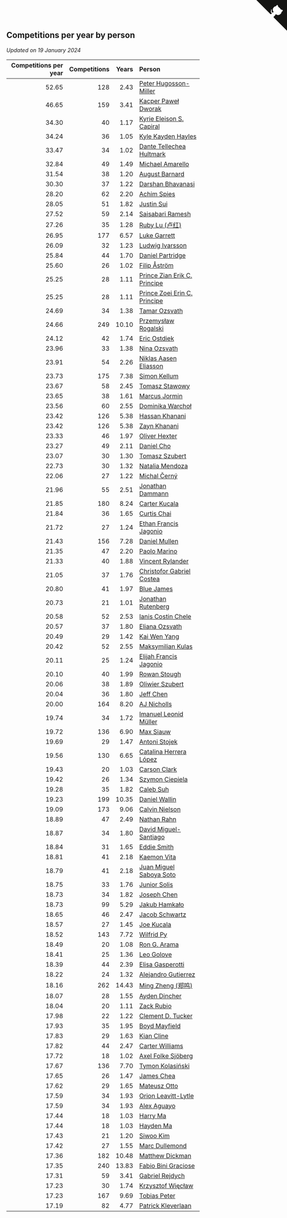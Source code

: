 ## Competitions per year by person

*Updated on 19 January 2024*

| Competitions per year | Competitions | Years | Person |
| ---: | ---: | ---: | :--- |
| 52.65 | 128 | 2.43 | [Peter Hugosson-Miller](https://www.worldcubeassociation.org/persons/2021HUGO01) |
| 46.65 | 159 | 3.41 | [Kacper Paweł Dworak](https://www.worldcubeassociation.org/persons/2020DWOR01) |
| 34.30 | 40 | 1.17 | [Kyrie Eleison S. Capiral](https://www.worldcubeassociation.org/persons/2022CAPI02) |
| 34.24 | 36 | 1.05 | [Kyle Kayden Hayles](https://www.worldcubeassociation.org/persons/2022HAYL02) |
| 33.47 | 34 | 1.02 | [Dante Tellechea Hultmark](https://www.worldcubeassociation.org/persons/2023HULT01) |
| 32.84 | 49 | 1.49 | [Michael Amarello](https://www.worldcubeassociation.org/persons/2022AMAR09) |
| 31.54 | 38 | 1.20 | [August Barnard](https://www.worldcubeassociation.org/persons/2022BARN21) |
| 30.30 | 37 | 1.22 | [Darshan Bhavanasi](https://www.worldcubeassociation.org/persons/2022BHAV01) |
| 28.20 | 62 | 2.20 | [Achim Spies](https://www.worldcubeassociation.org/persons/2021SPIE01) |
| 28.05 | 51 | 1.82 | [Justin Sui](https://www.worldcubeassociation.org/persons/2022SUIJ01) |
| 27.52 | 59 | 2.14 | [Saisabari Ramesh](https://www.worldcubeassociation.org/persons/2021RAME01) |
| 27.26 | 35 | 1.28 | [Ruby Lu (卢红)](https://www.worldcubeassociation.org/persons/2022LURU01) |
| 26.95 | 177 | 6.57 | [Luke Garrett](https://www.worldcubeassociation.org/persons/2017GARR05) |
| 26.09 | 32 | 1.23 | [Ludwig Ivarsson](https://www.worldcubeassociation.org/persons/2022IVAR01) |
| 25.84 | 44 | 1.70 | [Daniel Partridge](https://www.worldcubeassociation.org/persons/2022PART02) |
| 25.60 | 26 | 1.02 | [Filip Åström](https://www.worldcubeassociation.org/persons/2023ASTR01) |
| 25.25 | 28 | 1.11 | [Prince Zian Erik C. Principe](https://www.worldcubeassociation.org/persons/2022PRIN08) |
| 25.25 | 28 | 1.11 | [Prince Zoei Erin C. Principe](https://www.worldcubeassociation.org/persons/2022PRIN09) |
| 24.69 | 34 | 1.38 | [Tamar Ozsvath](https://www.worldcubeassociation.org/persons/2022OZSV04) |
| 24.66 | 249 | 10.10 | [Przemysław Rogalski](https://www.worldcubeassociation.org/persons/2013ROGA02) |
| 24.12 | 42 | 1.74 | [Eric Ostdiek](https://www.worldcubeassociation.org/persons/2022OSTD01) |
| 23.96 | 33 | 1.38 | [Nina Ozsvath](https://www.worldcubeassociation.org/persons/2022OZSV03) |
| 23.91 | 54 | 2.26 | [Niklas Aasen Eliasson](https://www.worldcubeassociation.org/persons/2021ELIA01) |
| 23.73 | 175 | 7.38 | [Simon Kellum](https://www.worldcubeassociation.org/persons/2016KELL12) |
| 23.67 | 58 | 2.45 | [Tomasz Stawowy](https://www.worldcubeassociation.org/persons/2021STAW01) |
| 23.65 | 38 | 1.61 | [Marcus Jormin](https://www.worldcubeassociation.org/persons/2022JORM01) |
| 23.56 | 60 | 2.55 | [Dominika Warchoł](https://www.worldcubeassociation.org/persons/2021WARC01) |
| 23.42 | 126 | 5.38 | [Hassan Khanani](https://www.worldcubeassociation.org/persons/2018KHAN26) |
| 23.42 | 126 | 5.38 | [Zayn Khanani](https://www.worldcubeassociation.org/persons/2018KHAN28) |
| 23.33 | 46 | 1.97 | [Oliver Hexter](https://www.worldcubeassociation.org/persons/2022HEXT01) |
| 23.27 | 49 | 2.11 | [Daniel Cho](https://www.worldcubeassociation.org/persons/2021CHOD01) |
| 23.07 | 30 | 1.30 | [Tomasz Szubert](https://www.worldcubeassociation.org/persons/2022SZUB02) |
| 22.73 | 30 | 1.32 | [Natalia Mendoza](https://www.worldcubeassociation.org/persons/2022MEND24) |
| 22.06 | 27 | 1.22 | [Michal Černý](https://www.worldcubeassociation.org/persons/2022CERN03) |
| 21.96 | 55 | 2.51 | [Jonathan Dammann](https://www.worldcubeassociation.org/persons/2021DAMM01) |
| 21.85 | 180 | 8.24 | [Carter Kucala](https://www.worldcubeassociation.org/persons/2015KUCA01) |
| 21.84 | 36 | 1.65 | [Curtis Chai](https://www.worldcubeassociation.org/persons/2022CHAI02) |
| 21.72 | 27 | 1.24 | [Ethan Francis Jagonio](https://www.worldcubeassociation.org/persons/2022JAGO03) |
| 21.43 | 156 | 7.28 | [Daniel Mullen](https://www.worldcubeassociation.org/persons/2016MULL04) |
| 21.35 | 47 | 2.20 | [Paolo Marino](https://www.worldcubeassociation.org/persons/2021MARI04) |
| 21.33 | 40 | 1.88 | [Vincent Rylander](https://www.worldcubeassociation.org/persons/2022RYLA01) |
| 21.05 | 37 | 1.76 | [Christofor Gabriel Costea](https://www.worldcubeassociation.org/persons/2022COST03) |
| 20.80 | 41 | 1.97 | [Blue James](https://www.worldcubeassociation.org/persons/2022JAME01) |
| 20.73 | 21 | 1.01 | [Jonathan Rutenberg](https://www.worldcubeassociation.org/persons/2023RUTE01) |
| 20.58 | 52 | 2.53 | [Ianis Costin Chele](https://www.worldcubeassociation.org/persons/2021CHEL01) |
| 20.57 | 37 | 1.80 | [Eliana Ozsvath](https://www.worldcubeassociation.org/persons/2022OZSV01) |
| 20.49 | 29 | 1.42 | [Kai Wen Yang](https://www.worldcubeassociation.org/persons/2022YANG19) |
| 20.42 | 52 | 2.55 | [Maksymilian Kulas](https://www.worldcubeassociation.org/persons/2021KULA02) |
| 20.11 | 25 | 1.24 | [Elijah Francis Jagonio](https://www.worldcubeassociation.org/persons/2022JAGO02) |
| 20.10 | 40 | 1.99 | [Rowan Stough](https://www.worldcubeassociation.org/persons/2022STOU01) |
| 20.06 | 38 | 1.89 | [Oliwier Szubert](https://www.worldcubeassociation.org/persons/2022SZUB01) |
| 20.04 | 36 | 1.80 | [Jeff Chen](https://www.worldcubeassociation.org/persons/2022CHEN19) |
| 20.00 | 164 | 8.20 | [AJ Nicholls](https://www.worldcubeassociation.org/persons/2015NICH04) |
| 19.74 | 34 | 1.72 | [Imanuel Leonid Müller](https://www.worldcubeassociation.org/persons/2022MULL02) |
| 19.72 | 136 | 6.90 | [Max Siauw](https://www.worldcubeassociation.org/persons/2017SIAU02) |
| 19.69 | 29 | 1.47 | [Antoni Stojek](https://www.worldcubeassociation.org/persons/2022STOJ03) |
| 19.56 | 130 | 6.65 | [Catalina Herrera López](https://www.worldcubeassociation.org/persons/2017LOPE31) |
| 19.43 | 20 | 1.03 | [Carson Clark](https://www.worldcubeassociation.org/persons/2023CLAR02) |
| 19.42 | 26 | 1.34 | [Szymon Ciepiela](https://www.worldcubeassociation.org/persons/2022CIEP01) |
| 19.28 | 35 | 1.82 | [Caleb Suh](https://www.worldcubeassociation.org/persons/2022SUHC01) |
| 19.23 | 199 | 10.35 | [Daniel Wallin](https://www.worldcubeassociation.org/persons/2013WALL03) |
| 19.09 | 173 | 9.06 | [Calvin Nielson](https://www.worldcubeassociation.org/persons/2014NIEL03) |
| 18.89 | 47 | 2.49 | [Nathan Rahn](https://www.worldcubeassociation.org/persons/2021RAHN01) |
| 18.87 | 34 | 1.80 | [David Miguel-Santiago](https://www.worldcubeassociation.org/persons/2022MIGU02) |
| 18.84 | 31 | 1.65 | [Eddie Smith](https://www.worldcubeassociation.org/persons/2022SMIT20) |
| 18.81 | 41 | 2.18 | [Kaemon Vita](https://www.worldcubeassociation.org/persons/2021VITA01) |
| 18.79 | 41 | 2.18 | [Juan Miguel Saboya Soto](https://www.worldcubeassociation.org/persons/2021SOTO01) |
| 18.75 | 33 | 1.76 | [Junior Solis](https://www.worldcubeassociation.org/persons/2022SOLI03) |
| 18.73 | 34 | 1.82 | [Joseph Chen](https://www.worldcubeassociation.org/persons/2022CHEN16) |
| 18.73 | 99 | 5.29 | [Jakub Hamkało](https://www.worldcubeassociation.org/persons/2018HAMK01) |
| 18.65 | 46 | 2.47 | [Jacob Schwartz](https://www.worldcubeassociation.org/persons/2021SCHW01) |
| 18.57 | 27 | 1.45 | [Joe Kucala](https://www.worldcubeassociation.org/persons/2022KUCA01) |
| 18.52 | 143 | 7.72 | [Wilfrid Py](https://www.worldcubeassociation.org/persons/2016PYWI01) |
| 18.49 | 20 | 1.08 | [Ron G. Arama](https://www.worldcubeassociation.org/persons/2022ARAM01) |
| 18.41 | 25 | 1.36 | [Leo Golove](https://www.worldcubeassociation.org/persons/2022GOLO02) |
| 18.39 | 44 | 2.39 | [Elisa Gasperotti](https://www.worldcubeassociation.org/persons/2021GASP01) |
| 18.22 | 24 | 1.32 | [Alejandro Gutierrez](https://www.worldcubeassociation.org/persons/2022GUTI09) |
| 18.16 | 262 | 14.43 | [Ming Zheng (郑鸣)](https://www.worldcubeassociation.org/persons/2009ZHEN11) |
| 18.07 | 28 | 1.55 | [Ayden Dincher](https://www.worldcubeassociation.org/persons/2022DINC01) |
| 18.04 | 20 | 1.11 | [Zack Rubio](https://www.worldcubeassociation.org/persons/2022RUBI10) |
| 17.98 | 22 | 1.22 | [Clement D. Tucker](https://www.worldcubeassociation.org/persons/2022TUCK09) |
| 17.93 | 35 | 1.95 | [Boyd Mayfield](https://www.worldcubeassociation.org/persons/2022MAYF01) |
| 17.83 | 29 | 1.63 | [Kian Cline](https://www.worldcubeassociation.org/persons/2022CLIN01) |
| 17.82 | 44 | 2.47 | [Carter Williams](https://www.worldcubeassociation.org/persons/2021WILL06) |
| 17.72 | 18 | 1.02 | [Axel Folke Sjöberg](https://www.worldcubeassociation.org/persons/2023SJOB01) |
| 17.67 | 136 | 7.70 | [Tymon Kolasiński](https://www.worldcubeassociation.org/persons/2016KOLA02) |
| 17.65 | 26 | 1.47 | [James Chea](https://www.worldcubeassociation.org/persons/2022CHEA05) |
| 17.62 | 29 | 1.65 | [Mateusz Otto](https://www.worldcubeassociation.org/persons/2022OTTO01) |
| 17.59 | 34 | 1.93 | [Orion Leavitt-Lytle](https://www.worldcubeassociation.org/persons/2022LEAV01) |
| 17.59 | 34 | 1.93 | [Alex Aguayo](https://www.worldcubeassociation.org/persons/2022AGUA01) |
| 17.44 | 18 | 1.03 | [Harry Ma](https://www.worldcubeassociation.org/persons/2023MAHA01) |
| 17.44 | 18 | 1.03 | [Hayden Ma](https://www.worldcubeassociation.org/persons/2023MAHA02) |
| 17.43 | 21 | 1.20 | [Siwoo Kim](https://www.worldcubeassociation.org/persons/2022KIMS12) |
| 17.42 | 27 | 1.55 | [Marc Dullemond](https://www.worldcubeassociation.org/persons/2022DULL01) |
| 17.36 | 182 | 10.48 | [Matthew Dickman](https://www.worldcubeassociation.org/persons/2013DICK01) |
| 17.35 | 240 | 13.83 | [Fabio Bini Graciose](https://www.worldcubeassociation.org/persons/2010GRAC02) |
| 17.31 | 59 | 3.41 | [Gabriel Rejdych](https://www.worldcubeassociation.org/persons/2020REJD01) |
| 17.23 | 30 | 1.74 | [Krzysztof Więcław](https://www.worldcubeassociation.org/persons/2022WIEC01) |
| 17.23 | 167 | 9.69 | [Tobias Peter](https://www.worldcubeassociation.org/persons/2014PETE03) |
| 17.19 | 82 | 4.77 | [Patrick Kleverlaan](https://www.worldcubeassociation.org/persons/2019KLEV01) |


<a href="https://github.com/jonatanklosko/wca_statistics" class="github-corner" aria-label="View source on Github"><svg width="80" height="80" viewBox="0 0 250 250" style="fill:#151513; color:#fff; position: absolute; top: 0; border: 0; right: 0;" aria-hidden="true"><path d="M0,0 L115,115 L130,115 L142,142 L250,250 L250,0 Z"></path><path d="M128.3,109.0 C113.8,99.7 119.0,89.6 119.0,89.6 C122.0,82.7 120.5,78.6 120.5,78.6 C119.2,72.0 123.4,76.3 123.4,76.3 C127.3,80.9 125.5,87.3 125.5,87.3 C122.9,97.6 130.6,101.9 134.4,103.2" fill="currentColor" style="transform-origin: 130px 106px;" class="octo-arm"></path><path d="M115.0,115.0 C114.9,115.1 118.7,116.5 119.8,115.4 L133.7,101.6 C136.9,99.2 139.9,98.4 142.2,98.6 C133.8,88.0 127.5,74.4 143.8,58.0 C148.5,53.4 154.0,51.2 159.7,51.0 C160.3,49.4 163.2,43.6 171.4,40.1 C171.4,40.1 176.1,42.5 178.8,56.2 C183.1,58.6 187.2,61.8 190.9,65.4 C194.5,69.0 197.7,73.2 200.1,77.6 C213.8,80.2 216.3,84.9 216.3,84.9 C212.7,93.1 206.9,96.0 205.4,96.6 C205.1,102.4 203.0,107.8 198.3,112.5 C181.9,128.9 168.3,122.5 157.7,114.1 C157.9,116.9 156.7,120.9 152.7,124.9 L141.0,136.5 C139.8,137.7 141.6,141.9 141.8,141.8 Z" fill="currentColor" class="octo-body"></path></svg></a><style>.github-corner:hover .octo-arm{animation:octocat-wave 560ms ease-in-out}@keyframes octocat-wave{0%,100%{transform:rotate(0)}20%,60%{transform:rotate(-25deg)}40%,80%{transform:rotate(10deg)}}@media (max-width:500px){.github-corner:hover .octo-arm{animation:none}.github-corner .octo-arm{animation:octocat-wave 560ms ease-in-out}}</style>
